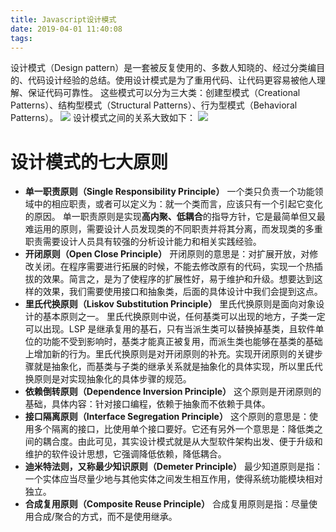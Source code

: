 ```yaml
---
title: Javascript设计模式
date: 2019-04-01 11:40:08
tags:
---
```

设计模式（Design pattern）是一套被反复使用的、多数人知晓的、经过分类编目的、代码设计经验的总结。使用设计模式是为了重用代码、让代码更容易被他人理解、保证代码可靠性。
这些模式可以分为三大类：创建型模式（Creational Patterns）、结构型模式（Structural Patterns）、行为型模式（Behavioral Patterns）。
![](/images/设计模式.svg)
设计模式之间的关系大致如下：
![](http://www.runoob.com/wp-content/uploads/2014/08/the-relationship-between-design-patterns.jpg)
# 设计模式的七大原则
+ **单一职责原则（Single Responsibility Principle）**
一个类只负责一个功能领域中的相应职责，或者可以定义为：就一个类而言，应该只有一个引起它变化的原因。
单一职责原则是实现**高内聚、低耦合**的指导方针，它是最简单但又最难运用的原则，需要设计人员发现类的不同职责并将其分离，而发现类的多重职责需要设计人员具有较强的分析设计能力和相关实践经验。
+ **开闭原则（Open Close Principle）**
开闭原则的意思是：对扩展开放，对修改关闭。在程序需要进行拓展的时候，不能去修改原有的代码，实现一个热插拔的效果。简言之，是为了使程序的扩展性好，易于维护和升级。想要达到这样的效果，我们需要使用接口和抽象类，后面的具体设计中我们会提到这点。
+ **里氏代换原则（Liskov Substitution Principle）**
里氏代换原则是面向对象设计的基本原则之一。 里氏代换原则中说，任何基类可以出现的地方，子类一定可以出现。LSP 是继承复用的基石，只有当派生类可以替换掉基类，且软件单位的功能不受到影响时，基类才能真正被复用，而派生类也能够在基类的基础上增加新的行为。里氏代换原则是对开闭原则的补充。实现开闭原则的关键步骤就是抽象化，而基类与子类的继承关系就是抽象化的具体实现，所以里氏代换原则是对实现抽象化的具体步骤的规范。
+ **依赖倒转原则（Dependence Inversion Principle）**
这个原则是开闭原则的基础，具体内容：针对接口编程，依赖于抽象而不依赖于具体。
+ **接口隔离原则（Interface Segregation Principle）**
这个原则的意思是：使用多个隔离的接口，比使用单个接口要好。它还有另外一个意思是：降低类之间的耦合度。由此可见，其实设计模式就是从大型软件架构出发、便于升级和维护的软件设计思想，它强调降低依赖，降低耦合。
+ **迪米特法则，又称最少知识原则（Demeter Principle）**
最少知道原则是指：一个实体应当尽量少地与其他实体之间发生相互作用，使得系统功能模块相对独立。
+ **合成复用原则（Composite Reuse Principle）**
合成复用原则是指：尽量使用合成/聚合的方式，而不是使用继承。
